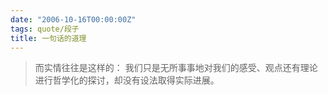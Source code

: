 ```yaml
---
date: "2006-10-16T00:00:00Z"
tags: quote/段子
title: 一句话的道理
---
```


> 而实情往往是这样的：
> 我们只是无所事事地对我们的感受、观点还有理论进行哲学化的探讨，却没有设法取得实际进展。
